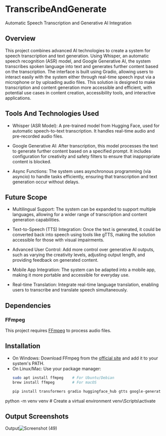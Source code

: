 # TranscribeAndGenerate
Automatic Speech Transcription and Generative AI Integration
## Overview
This project combines advanced AI technologies to create a system for speech transcription and text generation. Using Whisper, an automatic speech recognition (ASR) model, and Google Generative AI, the system transcribes spoken language into text and generates further content based on the transcription. The interface is built using Gradio, allowing users to interact easily with the system either through real-time speech input via a microphone or by uploading audio files. This solution is designed to make transcription and content generation more accessible and efficient, with potential use cases in content creation, accessibility tools, and interactive applications.
## Tools And Technologies Used
- Whisper (ASR Model): A pre-trained model from Hugging Face, used for automatic speech-to-text transcription. It handles real-time audio and pre-recorded audio files.

- Google Generative AI: After transcription, this model processes the text to generate further content based on a specified prompt. It includes configuration for creativity and safety filters to ensure that inappropriate content is blocked.

- Async Functions: The system uses asynchronous programming (via asyncio) to handle tasks efficiently, ensuring that transcription and text generation occur without delays.
## Future Scope 
- Multilingual Support: The system can be expanded to support multiple languages, allowing for a wider range of transcription and content generation capabilities.

- Text-to-Speech (TTS) Integration: Once the text is generated, it could be converted back into speech using tools like gTTS, making the solution accessible for those with visual impairments.

- Advanced User Control: Add more control over generative AI outputs, such as varying the creativity levels, adjusting output length, and providing feedback on generated content.

- Mobile App Integration: The system can be adapted into a mobile app, making it more portable and accessible for everyday use.

- Real-time Translation: Integrate real-time language translation, enabling users to transcribe and translate speech simultaneously.
 ## Dependencies
 ### FFmpeg
This project requires [FFmpeg](https://ffmpeg.org/download.html) to process audio files. 




## Installation
- On Windows: Download FFmpeg from the [official site](https://ffmpeg.org/download.html) and add it to your system's PATH.
- On Linux/Mac: Use your package manager:
  ```bash
  sudo apt install ffmpeg    # For Ubuntu/Debian
  brew install ffmpeg        # For macOS
  
  pip install transformers gradio huggingface_hub gtts google-generativeai requests    # Install the required libraries

 python -m venv venv        # Create a virtual environment
 venv\Scripts\activate


 ## Output Screenshots
   
Output![Screenshot (49)](https://github.com/user-attachments/assets/9e1c75bc-15c4-42d6-938e-43955313871a)

  

